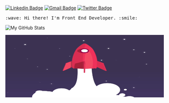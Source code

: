 [![Linkedin Badge](http://img.shields.io/badge/-gabrielgomesferraz-blue?style=flat-square&logo=Linkedin&logoColor=white&link=https://www.linkedin.com/in/gabrielgomesferraz)](https://www.linkedin.com/in/gabrielgomesferraz/) [![Gmail Badge](https://img.shields.io/badge/-gabrielgomes639@gmail.com-c14438?style=flat-square&logo=Gmail&logoColor=white&link=mailto:gabrielgomes639@gmail.com)](mailto:gabrielgomes639@gmail.com) [![Twitter Badge](http://img.shields.io/badge/-gabrielhgferraz-deepskyblue?style=flat-square&logo=Twitter&logoColor=white&link=https://twitter.com/gabrielhgferraz)](https://twitter.com/gabrielhgferraz)

<p>
  <samp>
    :wave: Hi there! I'm Front End Developer. :smile:
  </samp>
  <br>
</p>

![My GitHub Stats](https://github-readme-stats.vercel.app/api?username=gabrielgomesferraz&show_icons=true&theme=dracula)
 
<img width="495" height="195" src="https://raw.githubusercontent.com/gabrielgomesferraz/gabrielgomesferraz/master/assets/images/rocket.gif" />
